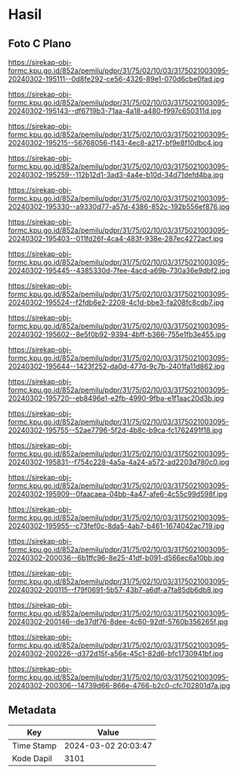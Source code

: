 # Hasil

## Foto C Plano

https://sirekap-obj-formc.kpu.go.id/852a/pemilu/pdpr/31/75/02/10/03/3175021003095-20240302-195111--0d8fe292-ce56-4326-89e1-070d6cbe0fad.jpg

https://sirekap-obj-formc.kpu.go.id/852a/pemilu/pdpr/31/75/02/10/03/3175021003095-20240302-195143--df6719b3-71aa-4a18-a480-f997c650311d.jpg

https://sirekap-obj-formc.kpu.go.id/852a/pemilu/pdpr/31/75/02/10/03/3175021003095-20240302-195215--56768056-f143-4ec8-a217-bf9e8f10dbc4.jpg

https://sirekap-obj-formc.kpu.go.id/852a/pemilu/pdpr/31/75/02/10/03/3175021003095-20240302-195259--112b12d1-3ad3-4a4e-b10d-34d71defd4ba.jpg

https://sirekap-obj-formc.kpu.go.id/852a/pemilu/pdpr/31/75/02/10/03/3175021003095-20240302-195330--a9330d77-a57d-4386-852c-192b556ef876.jpg

https://sirekap-obj-formc.kpu.go.id/852a/pemilu/pdpr/31/75/02/10/03/3175021003095-20240302-195403--011fd26f-4ca4-483f-938e-287ec4272acf.jpg

https://sirekap-obj-formc.kpu.go.id/852a/pemilu/pdpr/31/75/02/10/03/3175021003095-20240302-195445--4385330d-7fee-4acd-a69b-730a36e9dbf2.jpg

https://sirekap-obj-formc.kpu.go.id/852a/pemilu/pdpr/31/75/02/10/03/3175021003095-20240302-195524--f2fdb6e2-2208-4c1d-bbe3-fa208fc8cdb7.jpg

https://sirekap-obj-formc.kpu.go.id/852a/pemilu/pdpr/31/75/02/10/03/3175021003095-20240302-195602--8e5f0b92-9394-4bff-b366-755e1fb3e455.jpg

https://sirekap-obj-formc.kpu.go.id/852a/pemilu/pdpr/31/75/02/10/03/3175021003095-20240302-195644--1423f252-da0d-477d-9c7b-2401fa11d862.jpg

https://sirekap-obj-formc.kpu.go.id/852a/pemilu/pdpr/31/75/02/10/03/3175021003095-20240302-195720--eb8496e1-e2fb-4990-9fba-e1f1aac20d3b.jpg

https://sirekap-obj-formc.kpu.go.id/852a/pemilu/pdpr/31/75/02/10/03/3175021003095-20240302-195755--52ae7796-5f2d-4b8c-b9ca-fc1762491f18.jpg

https://sirekap-obj-formc.kpu.go.id/852a/pemilu/pdpr/31/75/02/10/03/3175021003095-20240302-195831--f754c228-4a5a-4a24-a572-ad2203d780c0.jpg

https://sirekap-obj-formc.kpu.go.id/852a/pemilu/pdpr/31/75/02/10/03/3175021003095-20240302-195909--0faacaea-04bb-4a47-afe6-4c55c99d598f.jpg

https://sirekap-obj-formc.kpu.go.id/852a/pemilu/pdpr/31/75/02/10/03/3175021003095-20240302-195955--c73fef0c-8da5-4ab7-b461-1674042ac719.jpg

https://sirekap-obj-formc.kpu.go.id/852a/pemilu/pdpr/31/75/02/10/03/3175021003095-20240302-200036--6b1ffc96-8e25-41df-b091-d566ec6a10bb.jpg

https://sirekap-obj-formc.kpu.go.id/852a/pemilu/pdpr/31/75/02/10/03/3175021003095-20240302-200115--f79f0691-5b57-43b7-a6df-a7fa85db6db8.jpg

https://sirekap-obj-formc.kpu.go.id/852a/pemilu/pdpr/31/75/02/10/03/3175021003095-20240302-200146--de37df76-8dee-4c60-92df-5760b356265f.jpg

https://sirekap-obj-formc.kpu.go.id/852a/pemilu/pdpr/31/75/02/10/03/3175021003095-20240302-200226--d372d15f-a56e-45c1-82d6-bfc1730941bf.jpg

https://sirekap-obj-formc.kpu.go.id/852a/pemilu/pdpr/31/75/02/10/03/3175021003095-20240302-200306--14739d66-866e-4766-b2c0-cfc702801d7a.jpg


## Metadata

| Key        | Value               |
| ---------- | ------------------- |
| Time Stamp | 2024-03-02 20:03:47 |
| Kode Dapil | 3101                |



